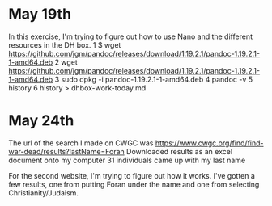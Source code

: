 # May 19th
In this exercise, I'm trying to figure out how to use Nano and the different resources in the
DH box.
    1  $ wget https://github.com/jgm/pandoc/releases/download/1.19.2.1/pandoc-1.19.2.1-1-amd64.deb
    2  wget https://github.com/jgm/pandoc/releases/download/1.19.2.1/pandoc-1.19.2.1-1-amd64.deb
    3  sudo dpkg -i pandoc-1.19.2.1-1-amd64.deb
    4  pandoc -v
    5  history
    6  history > dhbox-work-today.md
# May 24th
The url of the search I made on CWGC was https://www.cwgc.org/find/find-war-dead/results?lastName=Foran 
Downloaded results as an excel document onto my computer
31 individuals came up with my last name

For the second website, I'm trying to figure out how it works. I've gotten a few results, one from putting 
Foran under the name and one from selecting Christianity/Judaism.
